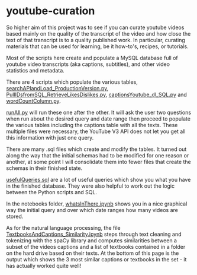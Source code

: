 # youtube-curation

So higher aim of this project was to see if you can curate youtube videos based mainly on the quality of the transcript of the video and how close the text of that transcript is to a quality published work. In particular, curating materials that can be used for learning, be it how-to's, recipes, or tutorials. 

Most of the scripts here create and populate a MySQL database full of youtube video transcripts (aka captions, subtitles), and other video statistics and metadata. 

There are 4 scripts which populate the various tables, [searchAPIandLoad_ProductionVersion.py](https://github.com/aktivkohle/youtube-curation/blob/master/searchAPIandLoad_ProductionVersion.py), [PullIDsfromSQL_RetrieveLikesDislikes.py](https://github.com/aktivkohle/youtube-curation/blob/master/PullIDsfromSQL_RetrieveLikesDislikes.py), [captionsYoutube_dl_SQL.py](https://github.com/aktivkohle/youtube-curation/blob/master/captionsYoutube_dl_SQL.py) and [wordCountColumn.py](https://github.com/aktivkohle/youtube-curation/blob/master/wordCountColumn.py).

[runAll.py](https://github.com/aktivkohle/youtube-curation/blob/master/runAll.py) will run these one after the other. It will ask the user two questions when run about the desired query and date range then proceed to populate the various tables including the captions table with all the texts. These multiple files were necessary, the YouTube V3 API does not let you get all this information with just one query. 

There are many .sql files which create and modify the tables. It turned out along the way that the initial schemas had to be modified for one reason or another, at some point I will consolidate them into fewer files that create the schemas in their finished state. 

[usefulQueries.sql](https://github.com/aktivkohle/youtube-curation/blob/master/usefulQueries.sql) are a lot of useful queries which show you what you have in the finished database. They were also helpful to work out the logic between the Python scripts and SQL. 

In the notebooks folder, [whatsInThere.ipynb](https://github.com/aktivkohle/youtube-curation/blob/master/notebooks/whatsInThere.ipynb) shows you in a nice graphical way the initial query and over which date ranges how many videos are stored. 

As for the natural language processing, the file [TextbooksAndCaptions_Similarity.ipynb](https://github.com/aktivkohle/youtube-curation/blob/master/notebooks/TextbooksAndCaptions_Similarity.ipynb) steps through text cleaning and tokenizing with the spaCy library and computes similarities between a subset of the videos captions and a list of textbooks contained in a folder on the hard drive based on their texts. At the bottom of this page is the output which shows the 3 most similar captions or textbooks in the set - it has actually worked quite well!

